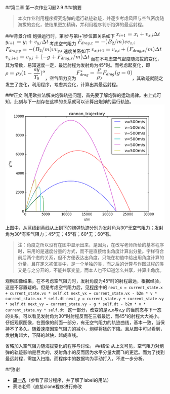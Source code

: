 
##第二章 第一次作业习题2.9
###摘要
>本次作业利用程序探究炮弹的运行轨迹轨迹，并逐步考虑风阻与空气密度随海拔的变化，使结果更加精确，并利用程序判断炮弹的最远射程。


###背景介绍
炮弹运行时，第i步与第i+1步位置关系如下
![公式1](https://raw.githubusercontent.com/PatYoung/computationalphysics_N2013301020016/master/03/%E5%85%AC%E5%BC%8F/1.gif)
![公式2](https://raw.githubusercontent.com/PatYoung/computationalphysics_N2013301020016/master/03/%E5%85%AC%E5%BC%8F/2.gif)
考虑空气阻力
![公式3](https://raw.githubusercontent.com/PatYoung/computationalphysics_N2013301020016/master/03/%E5%85%AC%E5%BC%8F/3.gif)
![公式4](https://raw.githubusercontent.com/PatYoung/computationalphysics_N2013301020016/master/03/%E5%85%AC%E5%BC%8F/4.gif)
速度关系如下
![公式5](https://raw.githubusercontent.com/PatYoung/computationalphysics_N2013301020016/master/03/%E5%85%AC%E5%BC%8F/5.gif)
![公式6](https://raw.githubusercontent.com/PatYoung/computationalphysics_N2013301020016/master/03/%E5%85%AC%E5%BC%8F/6.gif)
而在不考虑空气密度随海拔的变化，其为常数，易知速度一定，最远射程为发射角为45°时。而考虑起变化，即![公式7](https://raw.githubusercontent.com/PatYoung/computationalphysics_N2013301020016/master/03/%E5%85%AC%E5%BC%8F/7.gif)，空气阻力变为![公式8](https://raw.githubusercontent.com/PatYoung/computationalphysics_N2013301020016/master/03/%E5%85%AC%E5%BC%8F/8.gif)，其轨迹就随之发生了变化，利用程序，考虑其变化，计算出其最远射程。

###正文
利用欧拉法解决炮弹轨迹问题，首先要了解炮弹的运动规律。由上式可知，此刻与下一刻存在这样的关系就可以计算出炮弹的运行轨迹。
![程序图](https://raw.githubusercontent.com/PatYoung/computationalphysics_N2013301020016/master/03/02.png)
上图中，从蓝线到黄线从上到下的炮弹轨迹分别为发射角为30°无空气阻力；发射角为30°有空气阻力；45°无；45°有；60°无；60°有。
>注：角度之所以没有在图中显示出来，是因为，在改写老师所给的基本程序时，采用的是速度分量的方式，而不是直接给出角度计算出分量。字样符合前后两个态的关系，但不方便表达出角度，只能在初值中给出用角度计算的分量，且在定义初值类中，是一个单独的类，而之后的计算与作图过程的类又是与之分开的，不能共享变量，而本人也不知道怎么共享，并算出角度。

观察图像结果，在不考虑空气阻力时，发射角度为45°时的射程最远，根据经验，这是不容置疑的。但是考虑空气阻力后，见[程序](https://raw.githubusercontent.com/PatYoung/computationalphysics_N2013301020016/master/03/02.png)中的
`next_x = current_state.x + current_state.vx * self.dt
next_vx = current_state.vx - b2m * v * current_state.vx * self.dt
next_y = current_state.y + current_state.vy * self.dt
next_vy = current_state.vy - g * self.dt - b2m * v * current_state.vy * self.dt
`
这一部分，改变的是v_x与v_y 的当前态与下一态的关系。可以看见发射角为30°时射程反而在三者最远，而45°的射程大大减小。
仔细观察图像，在图像的前面一部分，有无空气阻力的轨迹曲线，基本一致，当保持不了多久。随着速度因空气阻力的减小，炮弹将猛的下降。且从图中可以看到，发射角越大，下降的越快，越成直线。

省略加入空气阻力随海拔变化的程序与讨论。
##结论
从上文可见，空气阻力对炮弹的轨迹影响是巨大的，发射角小的反而因为水平分量大而飞的更远。而为了找到最远射程，需加入扫描，而程序中的数据均为手动打入，不进一步分析。

##致谢
- [**周一凡**](https://github.com/fxdhi/computationalphysics_N2013301020017)（参看了部分程序，并了解了label的用法）
- 蔡浩老师（直接clone程序进行修改